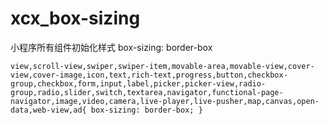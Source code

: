 # xcx_box-sizing
小程序所有组件初始化样式 box-sizing: border-box

`
view,scroll-view,swiper,swiper-item,movable-area,movable-view,cover-view,cover-image,icon,text,rich-text,progress,button,checkbox-group,checkbox,form,input,label,picker,picker-view,radio-group,radio,slider,switch,textarea,navigator,functional-page-navigator,image,video,camera,live-player,live-pusher,map,canvas,open-data,web-view,ad{
    box-sizing: border-box;
}
`
